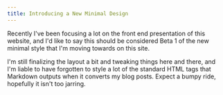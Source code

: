 ```yaml
---
title: Introducing a New Minimal Design
---
```


Recently I've been focusing a lot on the front end presentation of this website,
and I'd like to say this should be considered Beta 1 of the new minimal style
that I'm moving towards on this site.

I'm still finalizing the layout a bit and tweaking things here and there, and
I'm liable to have forgotten to style a lot of the standard HTML tags that
Markdown outputs when it converts my blog posts. Expect a bumpy ride, hopefully
it isn't too jarring.
